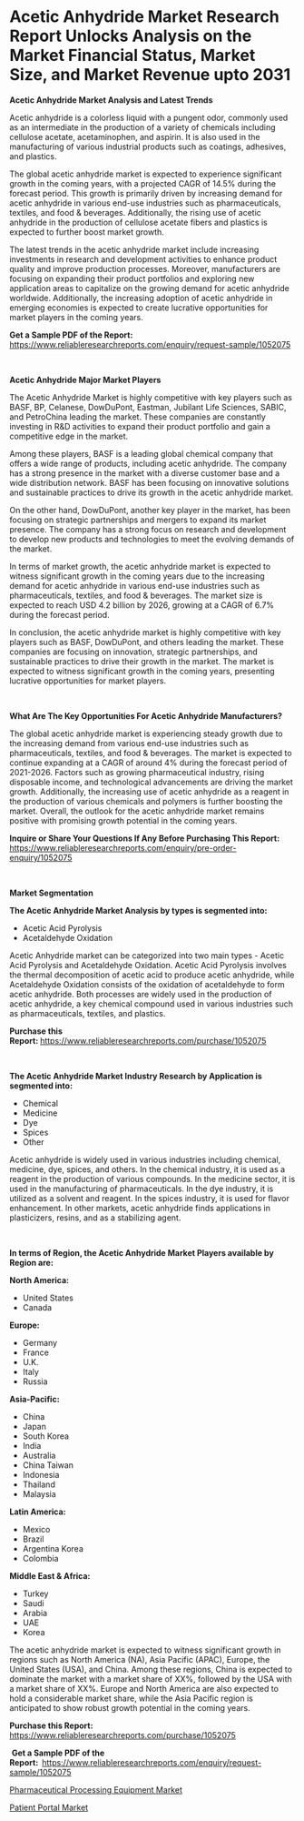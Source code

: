 <p><h1>Acetic Anhydride Market Research Report Unlocks Analysis on the Market Financial Status, Market Size, and Market Revenue upto 2031</h1></p><p><strong>Acetic Anhydride Market Analysis and Latest Trends</strong></p>
<p><p>Acetic anhydride is a colorless liquid with a pungent odor, commonly used as an intermediate in the production of a variety of chemicals including cellulose acetate, acetaminophen, and aspirin. It is also used in the manufacturing of various industrial products such as coatings, adhesives, and plastics.</p><p>The global acetic anhydride market is expected to experience significant growth in the coming years, with a projected CAGR of 14.5% during the forecast period. This growth is primarily driven by increasing demand for acetic anhydride in various end-use industries such as pharmaceuticals, textiles, and food & beverages. Additionally, the rising use of acetic anhydride in the production of cellulose acetate fibers and plastics is expected to further boost market growth.</p><p>The latest trends in the acetic anhydride market include increasing investments in research and development activities to enhance product quality and improve production processes. Moreover, manufacturers are focusing on expanding their product portfolios and exploring new application areas to capitalize on the growing demand for acetic anhydride worldwide. Additionally, the increasing adoption of acetic anhydride in emerging economies is expected to create lucrative opportunities for market players in the coming years.</p></p>
<p><strong>Get a Sample PDF of the Report:&nbsp;</strong> <a href="https://www.reliableresearchreports.com/enquiry/request-sample/1052075">https://www.reliableresearchreports.com/enquiry/request-sample/1052075</a></p>
<p>&nbsp;</p>
<p><strong>Acetic Anhydride Major Market Players</strong></p>
<p><p>The Acetic Anhydride Market is highly competitive with key players such as BASF, BP, Celanese, DowDuPont, Eastman, Jubilant Life Sciences, SABIC, and PetroChina leading the market. These companies are constantly investing in R&D activities to expand their product portfolio and gain a competitive edge in the market.</p><p>Among these players, BASF is a leading global chemical company that offers a wide range of products, including acetic anhydride. The company has a strong presence in the market with a diverse customer base and a wide distribution network. BASF has been focusing on innovative solutions and sustainable practices to drive its growth in the acetic anhydride market.</p><p>On the other hand, DowDuPont, another key player in the market, has been focusing on strategic partnerships and mergers to expand its market presence. The company has a strong focus on research and development to develop new products and technologies to meet the evolving demands of the market.</p><p>In terms of market growth, the acetic anhydride market is expected to witness significant growth in the coming years due to the increasing demand for acetic anhydride in various end-use industries such as pharmaceuticals, textiles, and food & beverages. The market size is expected to reach USD 4.2 billion by 2026, growing at a CAGR of 6.7% during the forecast period.</p><p>In conclusion, the acetic anhydride market is highly competitive with key players such as BASF, DowDuPont, and others leading the market. These companies are focusing on innovation, strategic partnerships, and sustainable practices to drive their growth in the market. The market is expected to witness significant growth in the coming years, presenting lucrative opportunities for market players.</p></p>
<p>&nbsp;</p>
<p><strong>What Are The Key Opportunities For Acetic Anhydride Manufacturers?</strong></p>
<p><p>The global acetic anhydride market is experiencing steady growth due to the increasing demand from various end-use industries such as pharmaceuticals, textiles, and food & beverages. The market is expected to continue expanding at a CAGR of around 4% during the forecast period of 2021-2026. Factors such as growing pharmaceutical industry, rising disposable income, and technological advancements are driving the market growth. Additionally, the increasing use of acetic anhydride as a reagent in the production of various chemicals and polymers is further boosting the market. Overall, the outlook for the acetic anhydride market remains positive with promising growth potential in the coming years.</p></p>
<p><strong>Inquire or Share Your Questions If Any Before Purchasing This Report:</strong> <a href="https://www.reliableresearchreports.com/enquiry/pre-order-enquiry/1052075">https://www.reliableresearchreports.com/enquiry/pre-order-enquiry/1052075</a></p>
<p>&nbsp;</p>
<p><strong>Market Segmentation</strong></p>
<p><strong>The Acetic Anhydride Market Analysis by types is segmented into:</strong></p>
<p><ul><li>Acetic Acid Pyrolysis</li><li>Acetaldehyde Oxidation</li></ul></p>
<p><p>Acetic Anhydride market can be categorized into two main types - Acetic Acid Pyrolysis and Acetaldehyde Oxidation. Acetic Acid Pyrolysis involves the thermal decomposition of acetic acid to produce acetic anhydride, while Acetaldehyde Oxidation consists of the oxidation of acetaldehyde to form acetic anhydride. Both processes are widely used in the production of acetic anhydride, a key chemical compound used in various industries such as pharmaceuticals, textiles, and plastics.</p></p>
<p><strong>Purchase this Report:&nbsp;</strong><a href="https://www.reliableresearchreports.com/purchase/1052075">https://www.reliableresearchreports.com/purchase/1052075</a></p>
<p>&nbsp;</p>
<p><strong>The Acetic Anhydride Market Industry Research by Application is segmented into:</strong></p>
<p><ul><li>Chemical</li><li>Medicine</li><li>Dye</li><li>Spices</li><li>Other</li></ul></p>
<p><p>Acetic anhydride is widely used in various industries including chemical, medicine, dye, spices, and others. In the chemical industry, it is used as a reagent in the production of various compounds. In the medicine sector, it is used in the manufacturing of pharmaceuticals. In the dye industry, it is utilized as a solvent and reagent. In the spices industry, it is used for flavor enhancement. In other markets, acetic anhydride finds applications in plasticizers, resins, and as a stabilizing agent.</p></p>
<p>&nbsp;</p>
<p><strong>In terms of Region, the Acetic Anhydride Market Players available by Region are:</strong></p>
<p>
    <p> <strong> North America: </strong>
        <ul>
            <li>United States</li>
            <li>Canada</li>
        </ul>
        </p> 
    <p> <strong> Europe: </strong>
        <ul>
            <li>Germany</li>
            <li>France</li>
            <li>U.K.</li>
            <li>Italy</li>
            <li>Russia</li>
        </ul>
        </p> 
    <p> <strong> Asia-Pacific: </strong>
        <ul>
            <li>China</li>
            <li>Japan</li>
            <li>South Korea</li>
            <li>India</li>
            <li>Australia</li>
            <li>China Taiwan</li>
            <li>Indonesia</li>
            <li>Thailand</li>
            <li>Malaysia</li>
        </ul>
        </p> 
    <p> <strong> Latin America: </strong>
        <ul>
            <li>Mexico</li>
            <li>Brazil</li>
            <li>Argentina Korea</li>
            <li>Colombia</li>
        </ul>
        </p> 
    <p> <strong> Middle East & Africa: </strong>
        <ul>
            <li>Turkey</li>
            <li>Saudi</li>
            <li>Arabia</li>
            <li>UAE</li>
            <li>Korea</li>
        </ul>
    </p>
    </p>
<p><p>The acetic anhydride market is expected to witness significant growth in regions such as North America (NA), Asia Pacific (APAC), Europe, the United States (USA), and China. Among these regions, China is expected to dominate the market with a market share of XX%, followed by the USA with a market share of XX%. Europe and North America are also expected to hold a considerable market share, while the Asia Pacific region is anticipated to show robust growth potential in the coming years.</p></p>
<p><strong>Purchase this Report: </strong><a href="https://www.reliableresearchreports.com/purchase/1052075">https://www.reliableresearchreports.com/purchase/1052075</a></p>
<p>&nbsp;<strong>Get a Sample PDF of the Report:&nbsp;&nbsp;</strong><a href="https://www.reliableresearchreports.com/enquiry/request-sample/1052075">https://www.reliableresearchreports.com/enquiry/request-sample/1052075</a></p>
<p><strong></strong></p>
<p><p><a href="https://flame-sidecar-702.notion.site/Pharmaceutical-Processing-Equipment-Market-Share-Market-New-Trends-Analysis-Report-By-Type-By-App-d02d2acb86544485a3552e0f7250368d">Pharmaceutical Processing Equipment Market</a></p><p><a href="https://pretty-mail-caf.notion.site/Global-Patient-Portal-Market-by-Types-Applications-and-Major-Players-with-Regional-Growth-Rate-An-ea15002b3720421c9aba4a2cc5a015b0">Patient Portal Market</a></p></p>